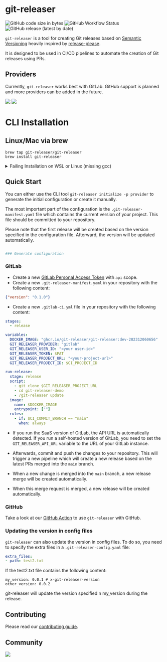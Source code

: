 # git-releaser

![GitHub code size in bytes](https://img.shields.io/github/languages/code-size/git-releaser/git-releaser)
![GitHub Workflow Status](https://img.shields.io/github/actions/workflow/status/git-releaser/git-releaser/release.yaml)
![GitHub release (latest by date)](https://img.shields.io/github/v/release/git-releaser/git-releaser)

`git-releaser` is a tool for creating Git releases based on [Semantic Versioning](https://semver.org/) heavily inspired by [release-please](https://github.com/release-please/release-please).

It is designed to be used in CI/CD pipelines to automate the creation of Git releases using PRs.

## Providers
Currently, `git-releaser` works best with GitLab. GitHub support is planned and more providers can be added in the future.

![](https://img.shields.io/badge/gitlab-ready-blue)
![](https://img.shields.io/badge/github-ready-blue)

# CLI Installation

## Linux/Mac via brew

```
brew tap git-releaser/git-releaser
brew install git-releaser
```

<details>
  <summary>Failing Installation on WSL or Linux (missing gcc)</summary>
  When installing Homebrew on WSL or Linux, you may encounter the following error:

  ```
  ==> Installing git-releaser from git-releaser/git-releaser Error: The following formula cannot be installed from a bottle and must be
  built from the source. git-releaser Install Clang or run brew install gcc.
  ```

If you install gcc as suggested, the problem will persist. Therefore, you need to install the build-essential package.
  ```
     sudo apt-get update
     sudo apt-get install build-essential
  ```
</details>

## Quick Start
You can either use the CLI tool `git-releaser initialize -p provider` to generate the initial configuration or create it manually.

The most important part of the configuration is the `.git-releaser-manifest.yaml` file which contains the current version of your project. This file should be committed to your repository.

Please note that the first release will be created based on the version specified in the configuration file. Afterward, the version will be updated automatically.

```yaml

### Generate configuration
```

### GitLab
* Create a new [GitLab Personal Access Token](https://docs.gitlab.com/ee/user/profile/personal_access_tokens.html) with `api` scope.
* Create a new `.git-releaser-manifest.yaml` in your repository with the following content:
```json
{"version": "0.1.0"}
```

* Create a new `.gitlab-ci.yml` file in your repository with the following content:
```yaml
stages:
  - release

variables:
  DOCKER_IMAGE: "ghcr.io/git-releaser/git-releaser:dev-202312060656"
  GIT_RELEASER_PROVIDER: "gitlab"
  GIT_RELEASER_USER_ID: "<your user-id>"
  GIT_RELEASER_TOKEN: $PAT
  GIT_RELEASER_PROJECT_URL: "<your-project-url>"
  GIT_RELEASER_PROJECT_ID: $CI_PROJECT_ID

run-release:
  stage: release
  script:
    - git clone $GIT_RELEASER_PROJECT_URL
    - cd git-releaser-demo
    - /git-releaser update
  image:
    name: $DOCKER_IMAGE
    entrypoint: [""]
  rules:
    - if: $CI_COMMIT_BRANCH == "main"
      when: always
```

* If you run the SaaS version of GitLab, the API URL is automatically detected. If you run a self-hosted version of GitLab, you need to set the `GIT_RELEASER_API_URL` variable to the URL of your GitLab instance.

* Afterwards, commit and push the changes to your repository. This will trigger a new pipeline which will create a new release based on the latest PRs merged into the `main` branch.

* When a new change is merged into the `main` branch, a new release merge will be created automatically.

* When this merge request is merged, a new release will be created automatically.

### GitHub
Take a look at our [GitHub Action](https://github.com/git-release/git-releaser-action) to use `git-releaser` with GitHub.

### Updating the version in config files
`git-releaser` can also update the version in config files. To do so, you need to specify the extra files in a `.git-releaser-config.yaml` file:

```yaml
extra_files:
- path: test2.txt
```

If the test2.txt file contains the following content:
```
my_version: 0.0.1 # x-git-releaser-version
other_version: 0.0.2
```

git-releaser will update the version specified n my_version during the release.

###

## Contributing
Please read our [contributing guide](./CONTRIBUTING.md).

## Community
<a href="https://github.com/git-releaser/git-releaser/graphs/contributors">
  <img src="https://contrib.rocks/image?repo=git-releaser/git-releaser" />
</a>
